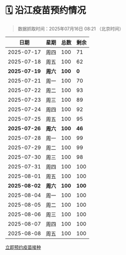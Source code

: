 # 🗓️ 沿江疫苗预约情况

> 数据抓取时间：2025年07月16日 08:21 （北京时间）

| 日期 | 星期 | 总数 | 剩余 |
|------|------|------|------|
| 2025-07-17 | 周四 | 100 | 71 |
| 2025-07-18 | 周五 | 100 | 62 |
| **2025-07-19** | **周六** | **100** | **0** |
| 2025-07-21 | 周一 | 100 | 70 |
| 2025-07-22 | 周二 | 100 | 93 |
| 2025-07-23 | 周三 | 100 | 89 |
| 2025-07-24 | 周四 | 100 | 92 |
| 2025-07-25 | 周五 | 100 | 95 |
| **2025-07-26** | **周六** | **100** | **46** |
| 2025-07-28 | 周一 | 100 | 99 |
| 2025-07-29 | 周二 | 100 | 99 |
| 2025-07-30 | 周三 | 100 | 98 |
| 2025-07-31 | 周四 | 100 | 100 |
| 2025-08-01 | 周五 | 100 | 100 |
| **2025-08-02** | **周六** | **100** | **100** |
| 2025-08-04 | 周一 | 100 | 100 |
| 2025-08-05 | 周二 | 100 | 100 |
| 2025-08-06 | 周三 | 100 | 100 |
| 2025-08-07 | 周四 | 100 | 100 |
| 2025-08-08 | 周五 | 100 | 100 |


<div class="button-container">
<a class="btn" href="http://yfzweb.ishequ.net/#/login" target="_blank">立即预约疫苗接种</a>
</div>
